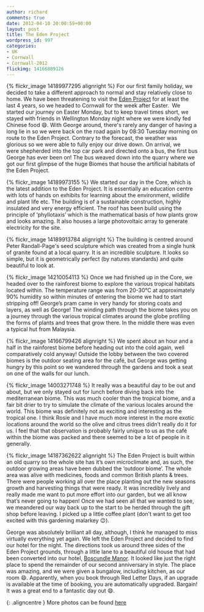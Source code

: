 ```yaml
---
author: richard
comments: true
date: 2012-04-10 20:00:59+00:00
layout: post
title: The Eden Project
wordpress_id: 997
categories:
- UK
- Cornwall
- Cornwall-2012
flickimg: 14166809126
---
```


{% flickr_image 14189977295 alignright %}
For our first family holiday, we decided to take a different approach to normal and stay
relatively close to home. We have been threatening to visit the [Eden Project][ep] for at
least the last 4 years, so we headed to Cornwall for the week after Easter.  We started our
journey on Easter Monday, but to keep travel times short, we stayed with friends in
Wellington Monday night where we were kindly fed Chinese food :smile:. With George around,
there's rarely any danger of having a long lie in so we were back on the road again by 08:30
Tuesday morning on route to the Eden Project. Contrary to the forecast, the weather was
glorious so we were able to fully enjoy our drive down. On arrival, we were shepherded into
the top car park and directed onto a bus, the first bus George has ever been on! The bus
weaved down into the quarry where we got our first glimpse of the huge Biomes that house the
artificial habitats of the Eden Project.

{% flickr_image 14189973155 %}
We started our day in the Core, which is the latest addition to the Eden Project. It is
essentially an education centre with lots of hands on exhibits for learning about the
environment, wildlife and plant life etc. The building is of a sustainable construction,
highly insulated and very energy efficient. The roof has been build using the principle of
‘phyllotaxis’ which is the mathematical basis of how plants grow and looks amazing. It also
houses a large photovoltaic array to generate electricity for the site.

{% flickr_image 14189913784 alignright %}
The building is centred around Peter Randall-Page's seed sculpture which was created from a
single hunk of granite found at a local quarry. It is an incredible sculpture. It looks so
simple, but it is geometrically perfect (by natures standards) and quite beautiful to look
at.

{% flickr_image 14210054113 %}
Once we had finished up in the Core, we headed over to the rainforest biome to explore the
various tropical habitats located within. The temperature range was from 20-30°C at
approximately 90% humidity so within minutes of entering the biome we had to start stripping
off! George’s pram came in very handy for storing coats and layers, as well as George! The
winding path through the biome takes you on a journey through the various tropical climates
around the globe profiling the forms of plants and trees that grow there. In the middle there
was even a typical hut from Malaysia.

{% flickr_image 14166799426 alignright %}
We spent about an hour and a half in the rainforest biome before heading out into the cold
again, well comparatively cold anyway! Outside the lobby between the two covered biomes is
the outdoor seating area for the café, but George was getting hungry by this point so we
wandered through the gardens and took a seat on one of the walls for our lunch. 

{% flickr_image 14003271748 %}
It really was a beautiful day to be out and about, but we only stayed out for lunch before
diving back into the mediterranean biome. This was much cooler than the tropical biome, and
a fair bit drier to try to simulate the climate of the various locales around the world.
This biome was definitely not as exciting and interesting as the tropical one. I think Rosie
and I have much more interest in the more exotic locations around the world so the olive and
citrus trees didn’t really do it for us. I feel that that observation is probably fairly
unique to us as the café within the biome was packed and there seemed to be a lot of people
in it generally.

{% flickr_image 14187362622 alignright %}
The Eden Project is built within an old quarry so the whole site has it’s own microclimate
and, as such, the outdoor growing areas have been dubbed the ‘outdoor biome’. The whole area
was alive with medicines, foods and common British plants & trees. There were people working
all over the place planting out the new seasons growth and harvesting things that were ready.
It was incredibly lively and really made me want to put more effort into our garden, but we
all know that’s never going to happen! Once we had seen all that we wanted to see, we
meandered our way back up to the start to be herded through the gift shop before leaving. I
picked up a little coffee plant (don’t want to get too excited with this gardening malarkey
:wink:).

George was absolutely brilliant all day, although, I think he managed to miss virtually
everything yet again. We left the Eden Project and decided to find our hotel for the night.
The directions took us around three sides of the Eden Project grounds, through a little lane
to a beautiful old house that had been converted into our hotel, [Boscundle Manor][bm]. It
looked like just the right place to spend the remainder of our second anniversary in style.
The place was amazing, and we were given a bungalow, including kitchen, as our room :smile:.
Apparently, when you book through Red Letter Days, if an upgrade is available at the time of
booking, you are automatically upgraded. Bargain! It was a great end to a fantastic day out
:smile:.

{: .aligncentre }
More photos can be found [here][gall]

[ep]: //www.edenproject.com/ "The Eden Project"
[bm]: //www.boscundlemanor.co.uk/ "Boscundle Manor"
[gall]: //photos.perry-online.me.uk/travel/cornwall-2012/2012/04/eden-project/ "The Eden Project Gallery"